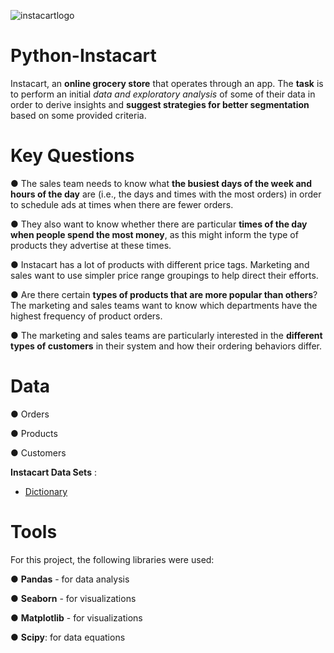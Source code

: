  ![instacartlogo](https://github.com/user-attachments/assets/5409ba74-5697-4572-8a81-7ffaaa8a06c9)
# Python-Instacart
Instacart, an **online grocery store** that operates through an app. The **task** is to perform an initial *data and exploratory analysis* of some of their data in order to derive insights and **suggest strategies for better segmentation** based on some provided criteria. 
# Key Questions
● The sales team needs to know what **the busiest days of the week and hours of the
day** are (i.e., the days and times with the most orders) in order to schedule ads at
times when there are fewer orders.

● They also want to know whether there are particular **times of the day when people
spend the most money**, as this might inform the type of products they advertise at
these times.

● Instacart has a lot of products with different price tags. Marketing and sales want to
use simpler price range groupings to help direct their efforts.

● Are there certain **types of products that are more popular than others**? The marketing
and sales teams want to know which departments have the highest frequency of
product orders.

● The marketing and sales teams are particularly interested in the **different types of
customers** in their system and how their ordering behaviors differ. 

# Data

● Orders

● Products

● Customers

**Instacart Data Sets** :
- [Dictionary](https://gist.github.com/jeremystan/c3b39d947d9b88b3ccff3147dbcf6c6b)
  

# Tools
For this project, the following libraries were used:

● **Pandas** - for data analysis

● **Seaborn** - for visualizations 

● **Matplotlib**  - for visualizations 

● **Scipy**: for data equations


